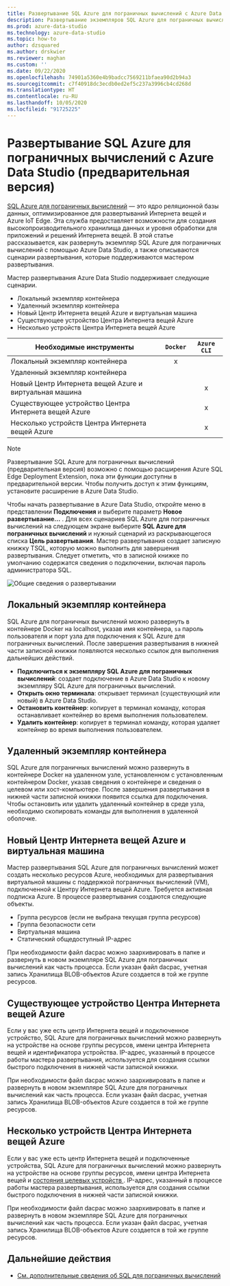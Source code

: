 ```yaml
---
title: Развертывание SQL Azure для пограничных вычислений с Azure Data Studio
description: Развертывание экземпляров SQL Azure для пограничных вычислений в Azure Data Studio
ms.prod: azure-data-studio
ms.technology: azure-data-studio
ms.topic: how-to
author: dzsquared
ms.author: drskwier
ms.reviewer: maghan
ms.custom: ''
ms.date: 09/22/2020
ms.openlocfilehash: 74901a5360e4b9badcc7569211bfaea90d2b94a3
ms.sourcegitcommit: c7f40918dc3ecdb0ed2ef5c237a3996cb4cd268d
ms.translationtype: HT
ms.contentlocale: ru-RU
ms.lasthandoff: 10/05/2020
ms.locfileid: "91725225"
---
```

# <a name="deploy-azure-sql-edge-with-azure-data-studio-preview"></a>Развертывание SQL Azure для пограничных вычислений с Azure Data Studio (предварительная версия)

[SQL Azure для пограничных вычислений](/azure/azure-sql-edge/overview) — это ядро реляционной базы данных, оптимизированное для развертываний Интернета вещей и Azure IoT Edge. Эта служба предоставляет возможности для создания высокопроизводительного хранилища данных и уровня обработки для приложений и решений Интернета вещей. В этой статье рассказывается, как развернуть экземпляр SQL Azure для пограничных вычислений с помощью Azure Data Studio, а также описываются сценарии развертывания, которые поддерживаются мастером развертывания.  

Мастер развертывания Azure Data Studio поддерживает следующие сценарии.

- Локальный экземпляр контейнера
- Удаленный экземпляр контейнера
- Новый Центр Интернета вещей Azure и виртуальная машина
- Существующее устройство Центра Интернета вещей Azure
- Несколько устройств Центра Интернета вещей Azure

| Необходимые инструменты | `Docker` | `Azure CLI` |
| ------------- | :---: | :---: |
| Локальный экземпляр контейнера | x | |
| Удаленный экземпляр контейнера | | |
| Новый Центр Интернета вещей Azure и виртуальная машина | | x |
| Существующее устройство Центра Интернета вещей Azure |  | x |
| Несколько устройств Центра Интернета вещей Azure |   |  x |

> [!NOTE]
> Развертывание SQL Azure для пограничных вычислений (предварительная версия) возможно с помощью расширения Azure SQL Edge Deployment Extension, пока эти функции доступны в предварительной версии. Чтобы получить доступ к этим функциям, установите расширение в Azure Data Studio.

Чтобы начать развертывание в Azure Data Studio, откройте меню в представлении **Подключения** и выберите параметр **Новое развертывание...** .  Для всех сценариев SQL Azure для пограничных вычислений на следующем экране выберите **SQL Azure для пограничных вычислений** и нужный сценарий из раскрывающегося списка **Цель развертывания**. Мастер развертывания создает записную книжку TSQL, которую можно выполнить для завершения развертывания. Следует отметить, что в записной книжке по умолчанию содержатся сведения о подключении, включая пароль администратора SQL.

![Общие сведения о развертывании](media/deploy-azure-sql-edge/deploy-overview.png)

## <a name="local-container-instance"></a>Локальный экземпляр контейнера

SQL Azure для пограничных вычислений можно развернуть в контейнере Docker на localhost, указав имя контейнера, `sa` пароль пользователя и порт узла для подключения к SQL Azure для пограничных вычислений.  После завершения развертывания в нижней части записной книжки появляются несколько ссылок для выполнения дальнейших действий.

- **Подключиться к экземпляру SQL Azure для пограничных вычислений**: создает подключение в Azure Data Studio к новому экземпляру SQL Azure для пограничных вычислений.
- **Открыть окно терминала**: открывает терминал (существующий или новый) в Azure Data Studio.
- **Остановить контейнер**: копирует в терминал команду, которая останавливает контейнер во время выполнения пользователем.
- **Удалить контейнер**: копирует в терминал команду, которая удаляет контейнер во время выполнения пользователем.

## <a name="remote-container-instance"></a>Удаленный экземпляр контейнера

SQL Azure для пограничных вычислений можно развернуть в контейнере Docker на удаленном узле, установленном с установленным контейнером Docker, указав сведения о контейнере и сведения о целевом или хост-компьютере.  После завершения развертывания в нижней части записной книжки появится ссылка для подключения.  Чтобы остановить или удалить удаленный контейнер в среде узла, необходимо скопировать команды для выполнения в удаленной оболочке.

## <a name="new-azure-iot-hub-and-vm"></a>Новый Центр Интернета вещей Azure и виртуальная машина

Мастер развертывания SQL Azure для пограничных вычислений может создать несколько ресурсов Azure, необходимых для развертывания виртуальной машины с поддержкой пограничных вычислений (VM), подключенной к Центру Интернета вещей Azure. Требуется активная подписка Azure. В процессе развертывания создаются следующие объекты.

- Группа ресурсов (если не выбрана текущая группа ресурсов)
- Группа безопасности сети
- Виртуальная машина
- Статический общедоступный IP-адрес

При необходимости файл dacpac можно заархивировать в папке и развернуть в новом экземпляре SQL Azure для пограничных вычислений как часть процесса.  Если указан файл dacpac, учетная запись Хранилища BLOB-объектов Azure создается в той же группе ресурсов.

## <a name="existing-device-of-an-azure-iot-hub"></a>Существующее устройство Центра Интернета вещей Azure

Если у вас уже есть центр Интернета вещей и подключенное устройство, SQL Azure для пограничных вычислений можно развернуть на устройстве на основе группы ресурсов, имени центра Интернета вещей и идентификатора устройства.
IP-адрес, указанный в процессе работы мастера развертывания, используется для создания ссылки быстрого подключения в нижней части записной книжки.

При необходимости файл dacpac можно заархивировать в папке и развернуть в новом экземпляре SQL Azure для пограничных вычислений как часть процесса.  Если указан файл dacpac, учетная запись Хранилища BLOB-объектов Azure создается в той же группе ресурсов.

## <a name="multiple-devices-of-an-azure-iot-hub"></a>Несколько устройств Центра Интернета вещей Azure

Если у вас уже есть центр Интернета вещей и подключенные устройства, SQL Azure для пограничных вычислений можно развернуть на устройстве на основе группы ресурсов, имени центра Интернета вещей и [состояния целевых устройств ](/azure/iot-edge/module-deployment-monitoring#target-condition).
IP-адрес, указанный в процессе работы мастера развертывания, используется для создания ссылки быстрого подключения в нижней части записной книжки.

При необходимости файл dacpac можно заархивировать в папке и развернуть в новом экземпляре SQL Azure для пограничных вычислений как часть процесса.  Если указан файл dacpac, учетная запись Хранилища BLOB-объектов Azure создается в той же группе ресурсов.

## <a name="next-steps"></a>Дальнейшие действия

- [См. дополнительные сведения об SQL для пограничных вычислений](/azure/azure-sql-edge/)